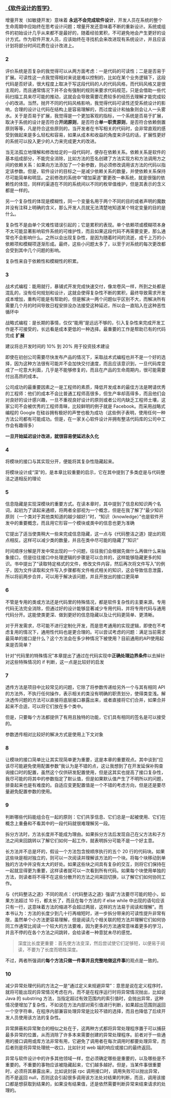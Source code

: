 ### [《软件设计的哲学》](https://yingang.github.io/aposd2e-zh/)

增量开发（如敏捷开发）意味着 **永远不会完成软件设计**，开发人员在系统的整个生命周期中应始终在思考设计问题；增量开发还意味着不断的重新设计。系统或组件的初始设计几乎从来都不是最好的，随着经验累积，不可避免地会产生更好的设计方式。作为软件开发人员，应该始终在寻找机会来改进现有系统设计，并且应该计划将部分时间花费在设计改进上。

### 2

评价系统是否复杂的我觉得可以从两方面考虑：一是代码的可读性；二是是否易于扩展。可读性这一点我觉得相对来说是难以控制的，比如在某个业务逻辑下，这段代码是否好读，很大程度上取决于写这段代码的人的代码风格，而代码风格又是很主观的，而且通常情况下并不会有强制的规则来要求代码规范，只是会借助一些代码扫描工具来尽可能的推动，这就会会导致需要花费较多的经历去理解才能完成较小的改进。当然，抛开不同的代码风格影响，我觉得代码可读性还受系统设计的影响，合理的设计让代码在结构上是容易理解的，而过度设计和抽象则会让人一头雾水。关于是否易于扩展，我觉得是一个更加客观的指标，一个系统是否易于扩展，取决于系统的设计是否符合**开闭原则**，是否符合**单一职责原则**，是否符合依赖倒置原则等等，凡是符合这些原则的，当开发者在书写相关的代码时，会非常直观的感受到做起来是多么轻松和容易，如果从成本和收益的角度来评估的话，扩展性更好的系统可以投入更少的人力来完成更大的改进。

当无法孤立地理解和修改给定的一段代码时，便存在依赖关系。依赖关系是软件的基本组成部分，不能完全消除，比如方法的签名创建了方法实现方和方法调用方之间的依赖关系：如果向方法添加了一个新参数，则必须修改调用该方法的代码以指定该参数。但是，软件设计的目标之一是减少依赖关系的数量，并使依赖关系保持尽可能简单和明显。之前修改的系统中“增加渠道”要更改一串系统，就是很强的依赖性的体现，同样的渠道在不同的系统间以不同的枚举值维护，但是其表示的含义都是一样的。

另一个复杂性的体现是模糊性，同一个变量名用于两个不同的目的或者声明的魔数并没有注释上明确的含义，那么开发人员就无法清楚地知道某个特定变量的目的是什么。

复杂性不是由单个灾难性错误引起的；它是累积的表现。单个依赖项或模糊项本身不太可能显著影响软件系统的可维护性，而且如果这段代码不再需要变更，那么通常也不会影响什么。之所以会出现复杂性，是因为随着时间的流逝，成千上万的小依赖项和模糊项逐渐形成。最终，这些小问题太多了，以至于对系统的每次更改都会受到其中几个问题的影响。

复杂性来自于依赖性和模糊性的积累。

### 3

战术式编程：能用就行，暴铺式开发完成快速交付，像龙卷风一样，所到之处都是混乱的，没有任何规划和设计，这就会使得复杂性不断的累积，最终导致需求开发成本增加，重构可能是有帮助的，但是解决一两个问题似乎区别不大，而解决所有需要几个月的时间导致日程安排没办法接受这种延迟，所以会一直陷入在这种恶性循环中

战略式编程：是长期的事情，仅仅“能用”是远远不够的，引入复杂性来完成开发工作是不可接受的，长远看是成本更低的一种选择。最重要的工作是帮助已有的代码完成 **扩展**

建议将总开发时间的 10% 到 20% 用于投资技术建设

即使在初创公司需要尽快发布产品的情况下，采取战术式编程也并不是一个好的选择，因为这种方法很有可能并不会加快交付速度，而且应该意识到，一旦代码库变成了一坨意大利面，几乎是不能够修复的，而且在产品的生命周期内，很可能需要付出高昂的成本。

公司成功的最重要因素之一是工程师的素质，降低开发成本的最佳方法是聘请优秀的工程师：他们的成本不会比普通工程师高很多，但生产率却高得多，而且他们会对良好的设计感兴趣，一旦不重视良好设计的原则或者公司内缺乏工程师土壤，这家公司不会被优秀的工程师青睐，比较鲜明的例子就是 Facebook。而采用战略式编程的 Google 在硅谷拥有极好的声誉也极为成功（这些例子表明，使用任何一种方法公司都有可能成功。但是，在一家关心软件设计并拥有整洁代码库的公司中工作会有趣得多）

**一旦开始延迟设计改进，就很容易使延迟永久化**

### 4

将模块的接口与其实现分开，便能将其复杂性隐藏起来。

将模块设计成“深”的，是本章比较重要的启示，它在其中提到了多类症是与代码整洁之道相反的理论

### 5

信息隐藏是实现深模块的重要方式。在读本章时，其中提到了信息和知识两个名词，起初为了读起来通顺，将两者全部视为一个概念，但是在我了解了“最少知识原则（一个类对于其他类知道的越少越好）”时，“知识（knowledge）”也是软件开发中的重要概念，而且用它形容一个模块或类中的信息也更为准确

它提出了适当使类稍大一些来完成信息隐藏，这一点与《代码整洁之道》提出的观点相反。这样可以减少类的数量，并且在类中尽可能的隐藏了“知识”

时间顺序分解是开发中常出现的一个问题，往往我们会根据先做什么再做什么来抽象接口，但是往往接口中处理逻辑的步骤是可以合并的，这样能够隐藏更多的知识。书中提出了“读取特定格式的文件，修改文件内容，然后再次将文件写入”的例子，因为文件读取和文件写入步骤都有文件格式相关的知识，这会导致信息泄露，所以将前两步合并，可以用于解决该问题，并且开放出的接口更简单

### 6

不管是专用的类或方法还是代码里的特殊情况，都是软件复杂性的主要来源。专用代码无法完全消除，但通过好的设计能够显著减少专用代码，并将专用代码与通用代码分开。这能使类更深、做到更好的信息隐藏以及让代码更简单、更清晰。 

对于开发需求，尽可能不进行定制化开发，而是思考通用的实现逻辑，即使在不考虑复用的情况下，通用性代码也是更合理的。可以尝试考虑的问题：满足当前需求最简单的接口是什么？这个方法会在多少种情况下被使用？目前通用的API使用起来是否简单？

针对“代码里的特殊情况”本章提出了通过在代码实现中**正确处理边界条件**以去掉针对这些特殊情况的 if 判断，这一点是比较好的启发

### 7

透传方法是项目中比较常见的问题，它除了将参数传递给另外一个与其有相同 API 的方法外，不执行任何操作，表示相关的类没有明确的职责划分，使得类变浅。解决透传问题的方法可以直接将底层接口暴露出来，或者直接将它们合并，如果合并起来不合适，可以将它们放在多个类中。

但是，只要每个方法都提供了有用且独特的功能，它们具有相同的签名是可以接受的。

参数透传相对比较好的解决方式是使用上下文对象

### 8

让模块的接口简单比让其实现简单更为重要，这是本章的重要观点。其中谈到“应该尽可能避免使用配置参数”我认为是不错的点，这让我想到了在开发延保补购查询接口时的配置，虽然这个仅供研发配置使用，但是这其实也提高了接口复杂性，我尽可能的将其中的参数指定了默认值，但是如果默认值产生了不明所以的问题，排查起来也是有难度的。自适应变更配置值是一个不错的考虑方向，但是还是要尽量避免配置参数的使用。

### 9

判断哪些代码能组合在一起的原则：它们共享信息、它们总是一起被使用、它们在概念上重叠和不看其中的一段代码就很难理解另一段。

拆分方法时，方法长度并不能成为理由。如果拆分方法后发现自己在父方法和子方法之间来回跳转以了解它们如何一起工作，就表明拆分可能不是一个好主意。

长方法并不总是坏的，假设一个方法包含按顺序执行的五个 20 行的代码块。如果这些块是相对独立的，则可以一次阅读并理解该方法的一个块。将每个块移动到单独的方法中并没有太大的好处。如果这些块之间具有复杂的交互，则将它们保持在一起就显得更为重要，这样读者就可以一次看到所有代码。如果每个块使用单独的方法，则读者将不得不在这些分散开的方法之间来回切换，以了解它们如何协同工作。

与《代码整洁之道》不同的观点：《代码整洁之道》强调“方法要尽可能的短小，如果方法超过 10 行，都太长了，而且在每个方法的 if else while 中出现的语句应该只有一行，这意味着方法的缩进不会超过两层，这样的方法易于阅读和理解”。而本书认为：方法的长度少到几十行再缩短时，进一步拆分带来的可读性提升非常有限，虽然单个小方法更容易理解，但是阅读几个相关联的短方法并理解它们如何协同工作通常比阅读一个较大的方法要难，因为更多的方法通常意味着更多的学习，并且不停的在各个方法之间跳转，会给读者一种意犹未尽的感觉。

> 深度比长度更重要：首先使方法变深，然后尝试使它们足够短，以便易于阅读，不要为了长度而牺牲深度。

不过，两者所强调的**每个方法只做一件事并且完整地做这件事**的观点是一致的。

### 10

减少异常处理代码的方法之一是“通过定义来规避异常”：意思是说在定义程序时，就将可能出现的异常情况考虑在内，而不是在程序运行时将异常情况抛出，比如说 Java 的 substring 方法，当指定超过有效范围内的索引值时，会抛出异常，这种情况便增加了复杂性，不如说在方法内部对索引值进行判断，如果超出范围则返回一个空字符串，在程序内部兼容处理异常是比较不错的选择，而且也降低了后续开发人员使用该方法的复杂性。

异常屏蔽和异常聚合的相似之处在于，这两种方式都将异常处理程序置于可以捕获最多异常的位置，从而消除了许多本来需要创建的异常处理程序。前者对于一些通用的接口调用或库方法非常有用，它避免了调用者在每次调用时都要处理异常，而后者则是将异常处理统一收口，比如针对 web 端的响应或接口的最终返回。

异常与软件设计中的许多其他领域一样，您必须确定哪些是重要的，以及哪些是不重要的。不重要的事物应该被隐藏起来，它们越多越好。但是，当某件事很重要时，必须将其暴露出来，比如说封装 rpc 调用接口时，调用失败可以抛出异常，而不是返回 null，否则这会引起很多调用该方法处对结果的判断，而且，调用该接口都是想获取到结果的，如果没有结果值，还是依然需要判断异常来结束请求的处理的。

